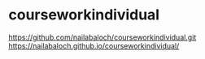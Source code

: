 # courseworkindividual
https://github.com/nailabaloch/courseworkindividual.git
https://nailabaloch.github.io/courseworkindividual/